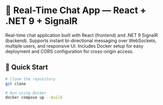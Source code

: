 # 📡 Real-Time Chat App — React + .NET 9 + SignalR

Real-time chat application built with React (frontend) and .NET 9 SignalR (backend). Supports instant bi-directional messaging over WebSockets, multiple users, and responsive UI. Includes Docker setup for easy deployment and CORS configuration for cross-origin access.

## 🚀 Quick Start

```bash
# Clone the repository
git clone

# Run using Docker
docker compose up --build
